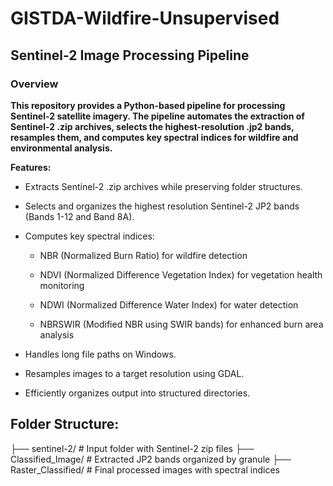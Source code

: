 # GISTDA-Wildfire-Unsupervised

## Sentinel-2 Image Processing Pipeline

### Overview

**This repository provides a Python-based pipeline for processing Sentinel-2 satellite imagery. The pipeline automates the extraction of Sentinel-2 .zip archives, selects the highest-resolution .jp2 bands, resamples them, and computes key spectral indices for wildfire and environmental analysis.**

**Features:**

- Extracts Sentinel-2 .zip archives while preserving folder structures.

- Selects and organizes the highest resolution Sentinel-2 JP2 bands (Bands 1-12 and Band 8A).

- Computes key spectral indices:

    - NBR (Normalized Burn Ratio) for wildfire detection

    - NDVI (Normalized Difference Vegetation Index) for vegetation health monitoring

    - NDWI (Normalized Difference Water Index) for water detection

    - NBRSWIR (Modified NBR using SWIR bands) for enhanced burn area analysis

- Handles long file paths on Windows.

- Resamples images to a target resolution using GDAL.

- Efficiently organizes output into structured directories.

## Folder Structure:

├── sentinel-2/                # Input folder with Sentinel-2 zip files
├── Classified_Image/          # Extracted JP2 bands organized by granule
├── Raster_Classified/         # Final processed images with spectral indices